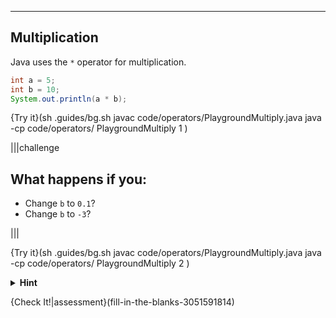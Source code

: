 ----------

## Multiplication

Java uses the `*` operator for multiplication.

```java
int a = 5;
int b = 10;
System.out.println(a * b);
```

{Try it}(sh .guides/bg.sh javac code/operators/PlaygroundMultiply.java java -cp code/operators/ PlaygroundMultiply 1 )

|||challenge
## What happens if you:
* Change `b` to `0.1`?
* Change `b` to `-3`?

|||

{Try it}(sh .guides/bg.sh javac code/operators/PlaygroundMultiply.java java -cp code/operators/ PlaygroundMultiply 2 )

<details><summary><b>Hint</b></summary><code>*=</code> works similar to <code>+=</code> and <code>-=</code></details>

{Check It!|assessment}(fill-in-the-blanks-3051591814)

